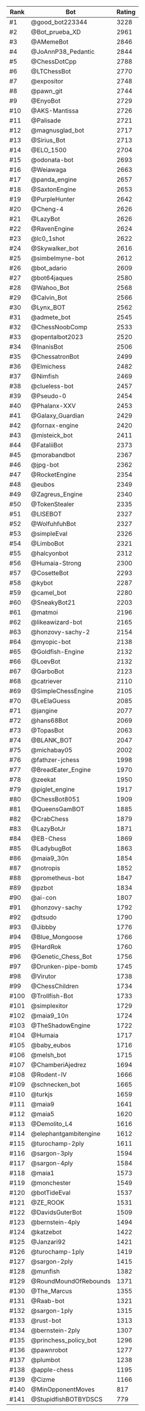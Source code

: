 Rank|Bot|Rating
---|---|---
#1|@good_bot223344|3228
#2|@Bot_prueba_XD|2961
#3|@AMemeBot|2846
#4|@JoAnnP38_Pedantic|2844
#5|@ChessDotCpp|2788
#6|@LTChessBot|2770
#7|@expositor|2748
#8|@pawn_git|2744
#9|@EnyoBot|2729
#10|@AKS-Mantissa|2726
#11|@Palisade|2721
#12|@magnusglad_bot|2717
#13|@Sirius_Bot|2713
#14|@ELO_1500|2704
#15|@odonata-bot|2693
#16|@Weiawaga|2663
#17|@panda_engine|2657
#18|@SaxtonEngine|2653
#19|@PurpleHunter|2642
#20|@Cheng-4|2626
#21|@LazyBot|2626
#22|@RavenEngine|2624
#23|@lc0_1shot|2622
#24|@Skywalker_bot|2616
#25|@simbelmyne-bot|2612
#26|@bot_adario|2609
#27|@bot64jaques|2580
#28|@Wahoo_Bot|2568
#29|@Calvin_Bot|2566
#30|@Lynx_BOT|2562
#31|@admete_bot|2545
#32|@ChessNoobComp|2533
#33|@opentalbot2023|2520
#34|@InanisBot|2506
#35|@ChessatronBot|2499
#36|@Elmichess|2482
#37|@Nimfish|2469
#38|@clueless-bot|2457
#39|@Pseudo-0|2454
#40|@Phalanx-XXV|2453
#41|@Galaxy_Guardian|2429
#42|@fornax-engine|2420
#43|@misteick_bot|2411
#44|@FataliiBot|2373
#45|@morabandbot|2367
#46|@jpg-bot|2362
#47|@RocketEngine|2354
#48|@eubos|2349
#49|@Zagreus_Engine|2340
#50|@TokenStealer|2335
#51|@LISEBOT|2327
#52|@WolfuhfuhBot|2327
#53|@simpleEval|2326
#54|@LimboBot|2321
#55|@halcyonbot|2312
#56|@Humaia-Strong|2300
#57|@CosetteBot|2293
#58|@kybot|2287
#59|@camel_bot|2280
#60|@SneakyBot21|2203
#61|@matmoi|2196
#62|@likeawizard-bot|2165
#63|@honzovy-sachy-2|2154
#64|@myopic-bot|2138
#65|@Goldfish-Engine|2132
#66|@LoevBot|2132
#67|@GarboBot|2123
#68|@catriever|2110
#69|@SimpleChessEngine|2105
#70|@LeElaGuess|2085
#71|@jangine|2077
#72|@hans68Bot|2069
#73|@TopasBot|2063
#74|@BLANK_BOT|2047
#75|@michabay05|2002
#76|@fathzer-jchess|1998
#77|@BreadEater_Engine|1970
#78|@zeekat|1950
#79|@piglet_engine|1917
#80|@ChessBot8051|1909
#81|@QueensGamBOT|1885
#82|@CrabChess|1879
#83|@LazyBotJr|1871
#84|@EB-Chess|1869
#85|@LadybugBot|1863
#86|@maia9_30n|1854
#87|@notropis|1852
#88|@prometheus-bot|1847
#89|@pzbot|1834
#90|@ai-con|1807
#91|@honzovy-sachy|1792
#92|@dtsudo|1790
#93|@Jibbby|1776
#94|@Blue_Mongoose|1766
#95|@HardRok|1760
#96|@Genetic_Chess_Bot|1756
#97|@Drunken-pipe-bomb|1745
#98|@Virutor|1738
#99|@ChessChildren|1734
#100|@Trollfish-Bot|1733
#101|@simplexitor|1729
#102|@maia9_10n|1724
#103|@TheShadowEngine|1722
#104|@Humaia|1717
#105|@baby_eubos|1716
#106|@melsh_bot|1715
#107|@ChamberiAjedrez|1694
#108|@Rodent-IV|1666
#109|@schnecken_bot|1665
#110|@turkjs|1659
#111|@maia9|1641
#112|@maia5|1620
#113|@Demolito_L4|1616
#114|@elephantgambitengine|1612
#115|@turochamp-2ply|1611
#116|@sargon-3ply|1594
#117|@sargon-4ply|1584
#118|@maia1|1573
#119|@monchester|1549
#120|@botTideEval|1537
#121|@ZE_ROOK|1531
#122|@DavidsGuterBot|1509
#123|@bernstein-4ply|1494
#124|@katzebot|1422
#125|@Janzari92|1421
#126|@turochamp-1ply|1419
#127|@sargon-2ply|1415
#128|@munfish|1382
#129|@RoundMoundOfRebounds|1371
#130|@The_Marcus|1355
#131|@Raab-bot|1321
#132|@sargon-1ply|1315
#133|@rust-bot|1313
#134|@bernstein-2ply|1307
#135|@princhess_policy_bot|1296
#136|@pawnrobot|1277
#137|@plumbot|1238
#138|@apple-chess|1195
#139|@Cizme|1166
#140|@MinOpponentMoves|817
#141|@StupidfishBOTBYDSCS|779
